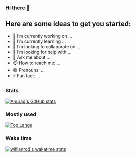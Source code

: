### Hi there 👋

## Here are some ideas to get you started:

- 🔭 I’m currently working on ...
- 🌱 I’m currently learning ...
- 👯 I’m looking to collaborate on ...
- 🤔 I’m looking for help with ...
- 💬 Ask me about ...
- 📫 How to reach me: ...
- 😄 Pronouns: ...
- ⚡ Fun fact: ...

### Stats
[![Anurag's GitHub stats](https://github-readme-stats.vercel.app/api?username=panamacheng&show_icons=true&count_private=true&theme=dark)](https://github.com/anuraghazra/github-readme-stats)

### Mostly used
[![Top Langs](https://github-readme-stats.vercel.app/api/top-langs/?username=panamacheng&layout=compact)](https://github.com/anuraghazra/github-readme-stats)

### Waka time
[![willianrod's wakatime stats](https://github-readme-stats.vercel.app/api/wakatime?username=panamacheng)](https://github.com/anuraghazra/github-readme-stats)
